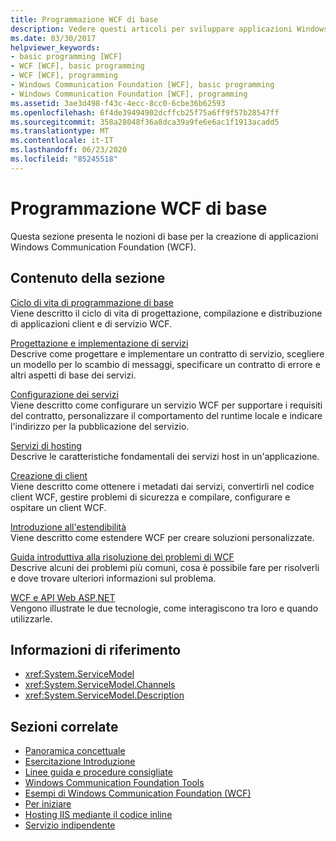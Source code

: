 ```yaml
---
title: Programmazione WCF di base
description: Vedere questi articoli per sviluppare applicazioni Windows Communication Foundation, dal ciclo di vita di programmazione di base alla risoluzione dei problemi.
ms.date: 03/30/2017
helpviewer_keywords:
- basic programming [WCF]
- WCF [WCF], basic programming
- WCF [WCF], programming
- Windows Communication Foundation [WCF], basic programming
- Windows Communication Foundation [WCF], programming
ms.assetid: 3ae3d498-f43c-4ecc-8cc0-6cbe36b62593
ms.openlocfilehash: 6f4de39494902dcffcb25f75a6ff9f57b28547ff
ms.sourcegitcommit: 358a28048f36a8dca39a9fe6e6ac1f1913acadd5
ms.translationtype: MT
ms.contentlocale: it-IT
ms.lasthandoff: 06/23/2020
ms.locfileid: "85245518"
---
```

# <a name="basic-wcf-programming"></a>Programmazione WCF di base

Questa sezione presenta le nozioni di base per la creazione di applicazioni Windows Communication Foundation (WCF).

## <a name="in-this-section"></a>Contenuto della sezione

 [Ciclo di vita di programmazione di base](basic-programming-lifecycle.md)\
 Viene descritto il ciclo di vita di progettazione, compilazione e distribuzione di applicazioni client e di servizio WCF.

 [Progettazione e implementazione di servizi](designing-and-implementing-services.md)\
 Descrive come progettare e implementare un contratto di servizio, scegliere un modello per lo scambio di messaggi, specificare un contratto di errore e altri aspetti di base dei servizi.

 [Configurazione dei servizi](configuring-services.md)\
 Viene descritto come configurare un servizio WCF per supportare i requisiti del contratto, personalizzare il comportamento del runtime locale e indicare l'indirizzo per la pubblicazione del servizio.

 [Servizi di hosting](hosting-services.md)\
 Descrive le caratteristiche fondamentali dei servizi host in un'applicazione.

 [Creazione di client](building-clients.md)\
 Viene descritto come ottenere i metadati dai servizi, convertirli nel codice client WCF, gestire problemi di sicurezza e compilare, configurare e ospitare un client WCF.

 [Introduzione all'estendibilità](introduction-to-extensibility.md)\
 Viene descritto come estendere WCF per creare soluzioni personalizzate.

 [Guida introduttiva alla risoluzione dei problemi di WCF](wcf-troubleshooting-quickstart.md)\
 Descrive alcuni dei problemi più comuni, cosa è possibile fare per risolverli e dove trovare ulteriori informazioni sul problema.

 [WCF e API Web ASP.NET](wcf-and-aspnet-web-api.md)\
 Vengono illustrate le due tecnologie, come interagiscono tra loro e quando utilizzarle.

## <a name="reference"></a>Informazioni di riferimento

- <xref:System.ServiceModel>
- <xref:System.ServiceModel.Channels>
- <xref:System.ServiceModel.Description>

## <a name="related-sections"></a>Sezioni correlate

- [Panoramica concettuale](conceptual-overview.md)
- [Esercitazione Introduzione](getting-started-tutorial.md)
- [Linee guida e procedure consigliate](guidelines-and-best-practices.md)
- [Windows Communication Foundation Tools](tools.md)
- [Esempi di Windows Communication Foundation (WCF)](./samples/index.md)
- [Per iniziare](./samples/getting-started-sample.md)
- [Hosting IIS mediante il codice inline](./samples/iis-hosting-using-inline-code.md)
- [Servizio indipendente](./samples/self-host.md)
